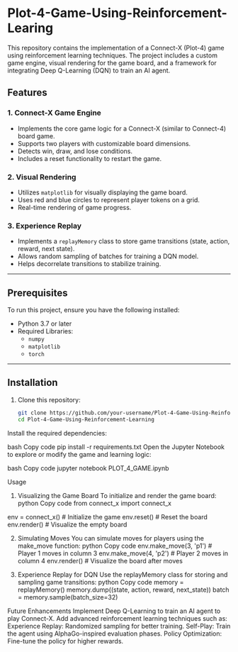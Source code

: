 # Plot-4-Game-Using-Reinforcement-Learing

This repository contains the implementation of a Connect-X (Plot-4) game using reinforcement learning techniques. The project includes a custom game engine, visual rendering for the game board, and a framework for integrating Deep Q-Learning (DQN) to train an AI agent.

## Features

### 1. Connect-X Game Engine
- Implements the core game logic for a Connect-X (similar to Connect-4) board game.
- Supports two players with customizable board dimensions.
- Detects win, draw, and lose conditions.
- Includes a reset functionality to restart the game.

### 2. Visual Rendering
- Utilizes `matplotlib` for visually displaying the game board.
- Uses red and blue circles to represent player tokens on a grid.
- Real-time rendering of game progress.

### 3. Experience Replay
- Implements a `replayMemory` class to store game transitions (state, action, reward, next state).
- Allows random sampling of batches for training a DQN model.
- Helps decorrelate transitions to stabilize training.

---

## Prerequisites

To run this project, ensure you have the following installed:
- Python 3.7 or later
- Required Libraries:
  - `numpy`
  - `matplotlib`
  - `torch`

---

## Installation

1. Clone this repository:
   ```bash
   git clone https://github.com/your-username/Plot-4-Game-Using-Reinforcement-Learning.git
   cd Plot-4-Game-Using-Reinforcement-Learning

Install the required dependencies:

bash
Copy code
pip install -r requirements.txt
Open the Jupyter Notebook to explore or modify the game and learning logic:

bash
Copy code
jupyter notebook PLOT_4_GAME.ipynb


Usage
1. Visualizing the Game Board
To initialize and render the game board:
python
Copy code
from connect_x import connect_x

env = connect_x()  # Initialize the game
env.reset()         # Reset the board
env.render()        # Visualize the empty board


2. Simulating Moves
You can simulate moves for players using the make_move function:
python
Copy code
env.make_move(3, 'p1')  # Player 1 moves in column 3
env.make_move(4, 'p2')  # Player 2 moves in column 4
env.render()            # Visualize the board after moves


3. Experience Replay for DQN
Use the replayMemory class for storing and sampling game transitions:
python
Copy code
memory = replayMemory()
memory.dump((state, action, reward, next_state))
batch = memory.sample(batch_size=32)


Future Enhancements
Implement Deep Q-Learning to train an AI agent to play Connect-X.
Add advanced reinforcement learning techniques such as:
Experience Replay: Randomized sampling for better training.
Self-Play: Train the agent using AlphaGo-inspired evaluation phases.
Policy Optimization: Fine-tune the policy for higher rewards.

